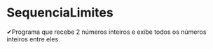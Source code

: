 # SequenciaLimites
✔Programa que recebe 2 números inteiros e exibe todos os números inteiros entre eles.
